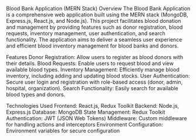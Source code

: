 Blood Bank Application (MERN Stack)
Overview
The Blood Bank Application is a comprehensive web application built using the MERN stack (MongoDB, Express.js, React.js, and Node.js). This project facilitates blood donation and management by providing features such as donor registration, blood requests, inventory management, user authentication, and search functionality. The application aims to deliver a seamless user experience and efficient blood inventory management for blood banks and donors.

Features
Donor Registration: Allow users to register as blood donors with their details.
Blood Requests: Enable users to request blood and view available blood types.
Inventory Management: Efficiently manage blood inventory, including adding and updating blood stocks.
User Authentication: Secure user login and registration with role-based access (donor, admin, hospital, organization).
Search Functionality: Easily search for available blood types and donors.

Technologies Used
Frontend: React.js, Redux Toolkit
Backend: Node.js, Express.js
Database: MongoDB
State Management: Redux Toolkit
Authentication: JWT (JSON Web Tokens)
Middleware: Custom middleware for handling actions and interceptors
Environment Configuration: Environment variables for secure configuration





